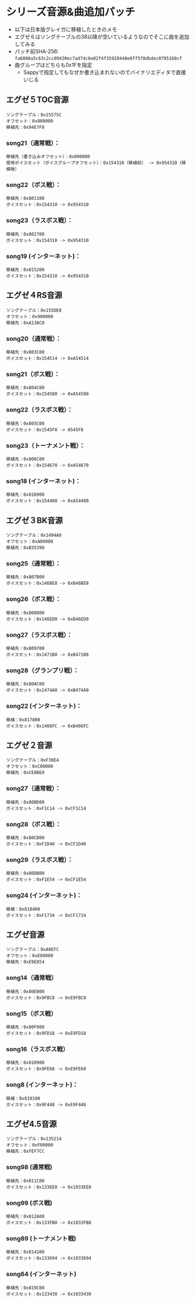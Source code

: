 # シリーズ音源&曲追加パッチ
* 以下は日本版グレイガに移植したときのメモ
* エグゼ６はソングテーブルの38以降が空いているようなのでそこに曲を追加してみる
* パッチ前SHA-256: `fa6808a5c63c2cc09430ec7ad74c6e02f4f35928448e6ff5f8dbdec0795160cf`
* 曲グループはどちらも0x1Fを指定
	* Sappyで指定してもなぜか書き込まれないのでバイナリエディタで直接いじる

## エグゼ５TOC音源
	ソングテーブル：0x15575C
	オフセット：0x800000
	移植先：0x94E7F8

### song21（通常戦）：
	移植先（書き込みオフセット）：0x800000
	使用ボイスセット（ボイスグループオフセット）：0x154310（移植前） -> 0x954310（移植後）

### song22（ボス戦）：
	移植先：0x801100
	ボイスセット：0x154310 -> 0x954310

### song23（ラスボス戦）：
	移植先：0x802700
	ボイスセット：0x154310 -> 0x954310

### song19 (インターネット)：
	移植先：0x815200
	ボイスセット：0x154310 -> 0x954310


## エグゼ４RS音源
	ソングテーブル：0x155DE8
	オフセット：0x900000
	移植先：0xA13AC0

### song20（通常戦）：
	移植先：0x803C00
	ボイスセット：0x154514 -> 0xA54514

### song21（ボス戦）：
	移植先：0x804C00
	ボイスセット：0x154580 -> 0xA54580

### song22（ラスボス戦）：
	移植先：0x805C00
	ボイスセット：0x1545F8 -> A545F8

### song23（トーナメント戦）：
	移植先：0x806C00
	ボイスセット：0x154670 -> 0xA54670

### song18 (インターネット)：
	移植先：0x816900
	ボイスセット：0x154400 -> 0xA54400


## エグゼ３BK音源
	ソングテーブル：0x1494A0
	オフセット：0xA00000
	移植先：0xB35390

### song25（通常戦）：
	移植先：0x807B00
	ボイスセット：0x146BE8 -> 0xB46BE8

### song26（ボス戦）：
	移植先：0x808800
	ボイスセット：0x146ED0 -> 0xB46ED0

### song27（ラスボス戦）：
	移植先：0x809700
	ボイスセット：0x1471B8 -> 0xB471B8

### song28（グランプリ戦）：
	移植先：0x80AC00
	ボイスセット：0x1474A0 -> 0xB474A0

### song22 (インターネット)：
	移植：0x817800
	ボイスセット：0x1466FC -> 0xB466FC

## エグゼ２音源
	ソングテーブル：0xF38E4
	オフセット：0xC00000
	移植先：0xCE8BE0

### song27（通常戦）：
	移植先：0x80BD00
	ボイスセット：0xF1C14 -> 0xCF1C14

### song28（ボス戦）：
	移植先：0x80CB00
	ボイスセット：0xF1D40 -> 0xCF1D40

### song29（ラスボス戦）：
	移植先：0x80DB00
	ボイスセット：0xF1E54 -> 0xCF1E54

### song24 (インターネット)：
	移植：0x818400
	ボイスセット：0xF1734 -> 0xCF1734


## エグゼ音源
	ソングテーブル：0xA0EFC
	オフセット：0xE00000
	移植先：0xE9E854

### song14（通常戦）
	移植先：0x80EB00
	ボイスセット：0x9FBC8 -> 0xE9FBC8

### song15（ボス戦）
	移植先：0x80F900
	ボイスセット：0x9FD18 -> 0xE9FD18

### song16（ラスボス戦）
	移植先：0x810900
	ボイスセット：0x9FE68 -> 0xE9FE68

### song8 (インターネット)：
	移植：0x819100
	ボイスセット：0x9F448 -> 0xE9F448


## エグゼ4.5音源
	ソングテーブル：0x135214
	オフセット：0xF00000
	移植先：0xFEF7CC

### song98 (通常戦)
	移植先：0x811C00
	ボイスセット：0x133EE0 -> 0x1033EE0

### song99 (ボス戦)
	移植先：0x812A00
	ボイスセット：0x133FB8 -> 0x1033FB8

### song89 (トーナメント戦)
	移植先：0x814100
	ボイスセット：0x133694 -> 0x1033694

### song64 (インターネット)
	移植先：0x819C00
	ボイスセット：0x133430 -> 0x1033430
